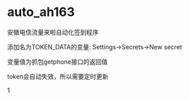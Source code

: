 # auto_ah163
安徽电信流量来啦自动化签到程序

添加名为TOKEN_DATA的变量: Settings->Secrets->New secret

变量值为抓包getphone接口的返回值

token会自动失效，所以需要定时更新

1
